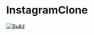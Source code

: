 # InstagramClone

[![Build](https://github.com/tolgaprm/InstagramClone/actions/workflows/build.yml/badge.svg)](https://github.com/tolgaprm/InstagramClone/actions/workflows/build.yml)
